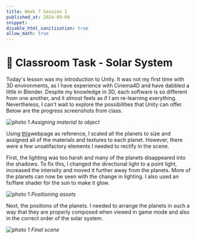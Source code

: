 ```yaml
---
title: Week 7 Session 1
published_at: 2024-09-09
snippet: 
disable_html_sanitization: true
allow_math: true
---
```

# :page_with_curl: Classroom Task - Solar System

Today's lesson was my introduction to Unity. It was not my first time with 3D environments, as I have experience with Cinema4D and have dabbled a little in Blender. Despite my knowledge in 3D, each software is so different from one another, and it almost feels as if I am re-learning everything. Nevertheless, I can't wait to explore the possibilities that Unity can offer. Below are the progress screenshots from class.

![photo 1](photos/solar-prog-1.png)
*Assigning material to object*

Using [this](https://www2.tntech.edu/leap/astr1010/sssm.html)webpage as reference, I scaled all the planets to size and assigned all of the materials and textures to each planet. However, there were a few unsatifactory elements I needed to rectify in the scene.

First, the lighting was too harsh and many of the planets disappeared into the shadows. To fix this, I changed the directional light to a point light, increased the intensity and moved it further away from the planets. More of the planets can now be seen with the change in lighting. I also used an fx/flare shader for the sun to make it glow.

![photo 1](photos/solar-prog-3.png)
*Positioning assets*

Next, the positions of the planets. I needed to arrange the planets in such a way that they are properly composed when viewed in game mode and also in the correct order of the solar system. 

![photo 1](photos/solar-prog-2.png)
*Final scene*